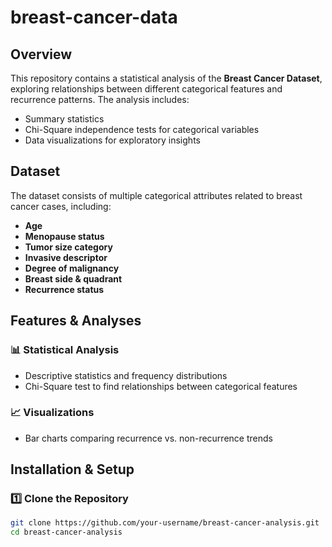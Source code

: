 # breast-cancer-data

## Overview

This repository contains a statistical analysis of the **Breast Cancer Dataset**, exploring relationships between different categorical features and recurrence patterns. The analysis includes:
- Summary statistics
- Chi-Square independence tests for categorical variables
- Data visualizations for exploratory insights

## Dataset

The dataset consists of multiple categorical attributes related to breast cancer cases, including:
- **Age**
- **Menopause status**
- **Tumor size category**
- **Invasive descriptor**
- **Degree of malignancy**
- **Breast side & quadrant**
- **Recurrence status**

## Features & Analyses

### 📊 Statistical Analysis
- Descriptive statistics and frequency distributions
- Chi-Square test to find relationships between categorical features

### 📈 Visualizations
- Bar charts comparing recurrence vs. non-recurrence trends

## Installation & Setup

### 1️⃣ Clone the Repository
```bash
git clone https://github.com/your-username/breast-cancer-analysis.git
cd breast-cancer-analysis
